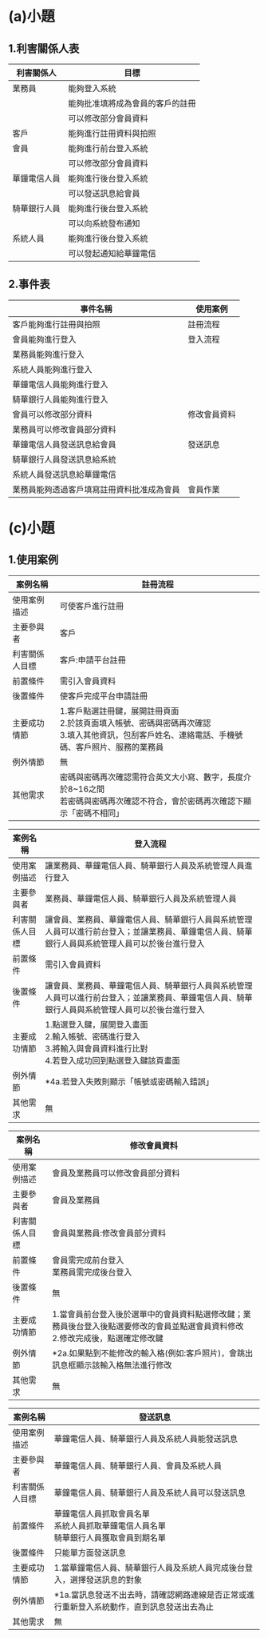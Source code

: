 # (a)小題
## 1.利害關係人表
|利害關係人|目標|
|-------|------|
|業務員|能夠登入系統|
||能夠批准填將成為會員的客戶的註冊|
||可以修改部分會員資料|
|客戶|能夠進行註冊資料與拍照|
|會員|能夠進行前台登入系統|
||可以修改部分會員資料|
|華鐘電信人員|能夠進行後台登入系統|
||可以發送訊息給會員|
|騎華銀行人員|能夠進行後台登入系統|
||可以向系統發布通知|
|系統人員|能夠進行後台登入系統|
||可以發起通知給華鐘電信|
## 2.事件表
|事件名稱|使用案例|
|-------|------|
|客戶能夠進行註冊與拍照|註冊流程|
|會員能夠進行登入|登入流程|
|業務員能夠進行登入|
|系統人員能夠進行登入|
|華鐘電信人員能夠進行登入|
|騎華銀行人員能夠進行登入|
|會員可以修改部分資料|修改會員資料|
|業務員可以修改會員部分資料|
|華鐘電信人員發送訊息給會員|發送訊息|
|騎華銀行人員發送訊息給系統|
|系統人員發送訊息給華鐘電信|
|業務員能夠透過客戶填寫註冊資料批准成為會員|會員作業|
# (c)小題
## 1.使用案例
案例名稱|註冊流程
-----|-----|
使用案例描述|可使客戶進行註冊
主要參與者|客戶
利害關係人目標|客戶:申請平台註冊
前置條件|需引入會員資料
後置條件|使客戶完成平台申請註冊
主要成功情節|1.客戶點選註冊鍵，展開註冊頁面<br>2.於該頁面填入帳號、密碼與密碼再次確認<br>3.填入其他資訊，包刮客戶姓名、連絡電話、手機號碼、客戶照片、服務的業務員
例外情節|無
其他需求|密碼與密碼再次確認需符合英文大小寫、數字，長度介於8~16之間<br>若密碼與密碼再次確認不符合，會於密碼再次確認下顯示「密碼不相同」

案例名稱|登入流程
-----|-----|
使用案例描述|讓業務員、華鐘電信人員、騎華銀行人員及系統管理人員進行登入
主要參與者|業務員、華鐘電信人員、騎華銀行人員及系統管理人員
利害關係人目標|讓會員、業務員、華鐘電信人員、騎華銀行人員與系統管理人員可以進行前台登入；並讓業務員、華鐘電信人員、騎華銀行人員與系統管理人員可以於後台進行登入
前置條件|需引入會員資料
後置條件|讓會員、業務員、華鐘電信人員、騎華銀行人員與系統管理人員可以進行前台登入；並讓業務員、華鐘電信人員、騎華銀行人員與系統管理人員可以於後台進行登入
主要成功情節|1.點選登入鍵，展開登入畫面<br>2.輸入帳號、密碼進行登入<br>3.將輸入與會員資料進行比對<br>4.若登入成功回到點選登入鍵該頁畫面
例外情節|*4a.若登入失敗則顯示「帳號或密碼輸入錯誤」
其他需求|無

案例名稱|修改會員資料
|-----|-----|
使用案例描述|會員及業務員可以修改會員部分資料
主要參與者|會員及業務員
利害關係人目標|會員與業務員:修改會員部分資料
前置條件|會員需完成前台登入<br>業務員需完成後台登入
後置條件|無
主要成功情節|1.當會員前台登入後於選單中的會員資料點選修改鍵；業務員後台登入後點選要修改的會員並點選會員資料修改<br>2.修改完成後，點選確定修改鍵
例外情節|*2a.如果點到不能修改的輸入格(例如:客戶照片)，會跳出訊息框顯示該輸入格無法進行修改
其他需求|無

案例名稱|發送訊息
-----|-----|
使用案例描述|華鐘電信人員、騎華銀行人員及系統人員能發送訊息
主要參與者|華鐘電信人員、騎華銀行人員、會員及系統人員
利害關係人目標|華鐘電信人員、騎華銀行人員及系統人員可以發送訊息
前置條件|華鐘電信人員抓取會員名單<br>系統人員抓取華鐘電信人員名單<br>騎華銀行人員獲取會員到期名單
後置條件|只能單方面發送訊息
主要成功情節|1.當華鐘電信人員、騎華銀行人員及系統人員完成後台登入，選擇發送訊息的對象
例外情節|*1a.當訊息發送不出去時，請確認網路連線是否正常或進行重新登入系統動作，直到訊息發送出去為止
其他需求|無
